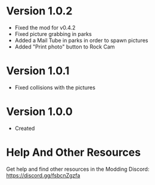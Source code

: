 # Version 1.0.2
- Fixed the mod for v0.4.2
- Fixed picture grabbing in parks
- Added a Mail Tube in parks in order to spawn pictures
- Added "Print photo" button to Rock Cam

# Version 1.0.1
- Fixed collisions with the pictures

# Version 1.0.0
- Created

# Help And Other Resources
Get help and find other resources in the Modding Discord:
https://discord.gg/fsbcnZgzfa
